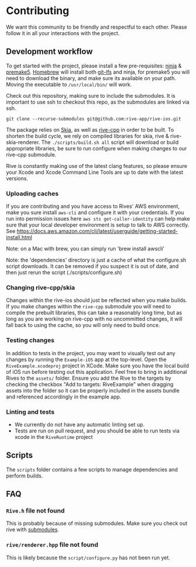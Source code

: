 # Contributing

We want this community to be friendly and respectful to each other. Please follow it in all your interactions with the project.

## Development workflow

To get started with the project, please install a few pre-requisites: [ninja](https://formulae.brew.sh/formula/ninja) & [premake5](https://premake.github.io/). [Homebrew](https://formulae.brew.sh/) will install both [git-lfs](https://formulae.brew.sh/formula/git-lfs) and ninja, for premake5 you will need to download the binary, and make sure its available on your path. Moving the executable to `/usr/local/bin/` will work.

Check out this repository, making sure to include the submodules. It is important to use ssh to checkout this repo, as the submodules are linked via ssh.

`git clone --recurse-submodules git@github.com:rive-app/rive-ios.git`

The package relies on [Skia](https://skia.org/), as well as [rive-cpp](https://github.com/rive-app/rive-cpp) in order to be built. To shorten the build cycle, we rely on compiled libraries for skia, rive & rive-skia-renderer.
The `./scripts/build.sh all` script will download or build appropriate libraries, be sure to run configure when making changes to our rive-cpp submodule.

Rive is constantly making use of the latest clang features, so please ensure your Xcode and Xcode Command Line Tools are up to date with the latest versions.

### Uploading caches

If you are contributing and you have access to Rives' AWS environment, make you sure install `aws-cli` and configure it with your credentials. If you run into permission issues here `aws sts get-caller-identity` can help make sure that your local developer environment is setup to talk to AWS correctly.
See https://docs.aws.amazon.com/cli/latest/userguide/getting-started-install.html

Note: on a Mac with brew, you can simply run 'brew install awscli'

Note: the 'dependencies' directory is just a cache of what the configure.sh script downloads. It can be removed if you suspect it is out of date, and then just rerun the script (./scripts/configure.sh)

### Changing rive-cpp/skia

Changes within the rive-ios should just be reflected when you make builds.
If you make changes within the `rive-cpp` submodule you will need to compile the prebuilt libraries, this can take a reasonably long time, but as long as you are working on rive-cpp with no uncommitted changes, it will fall back to using the cache, so you will only need to build once.

### Testing changes

In addition to tests in the project, you may want to visually test out any changes by running the `Example-iOS` app at the top-level. Open the `RiveExample.xcodeproj` project in XCode. Make sure you have the local build of iOS run before testing out this application. Feel free to bring in additional Rives to the `assets/` folder. Ensure you add the Rive to the targets by checking the checkbox "Add to targets: RiveExample" when dragging assets into the folder so it can be properly included in the assets bundle and referenced accordingly in the example app.

### Linting and tests

- We currently do not have any automatic linting set up.
- Tests are run on pull request, and you should be able to run tests via xcode in the `RiveRuntime` project

## Scripts

The `scripts` folder contains a few scripts to manage dependencies and perform builds.

## FAQ

### `Rive.h` file not found

This is probably because of missing submodules. Make sure you check out rive with [submodules](https://git-scm.com/book/en/v2/Git-Tools-Submodules).

### `rive/renderer.hpp` file not found

This is likely because the `script/configure.py` has not been run yet.
